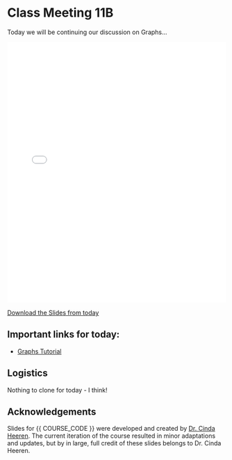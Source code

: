 # Class Meeting 11B

Today we will be continuing our discussion on Graphs...

<div>
<iframe src="../../Lec15_Graph_Exploration.pdf" width="100%" height="600px" frameBorder="0"> </iframe>
</div>

[Download the Slides from today](https://github.com/ubc-cs/cpsc203/raw/main/files/Lec15_Graph_Exploration.pdf)

## Important links for today:

- [Graphs Tutorial](https://www.geeksforgeeks.org/introduction-to-graphs-data-structure-and-algorithm-tutorials/?ref=gcse)

<!-- 
## Optional links for today
-->

## Logistics

Nothing to clone for today - I think!

<!-- 
1. Clone the Class Activity Repository

You will first need to "accept" the GitHub Classroom assignment to get a copy of the starter code.

You can do that by [clicking here](https://classroom.github.com/a/9O9S8RgF).

Then, clone the `classActivity09A` repository by running the following line in your Terminal:

```
git clone <your_clone_url>
``` -->

## Acknowledgements

Slides for {{ COURSE_CODE }} were developed and created by [Dr. Cinda Heeren](https://www.cs.ubc.ca/people/cinda-heeren). The current iteration of the course resulted in minor adaptations and updates, but by in large, full credit of these slides belongs to Dr. Cinda Heeren.